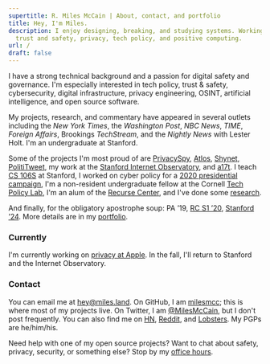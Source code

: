 ```yaml
---
supertitle: R. Miles McCain | About, contact, and portfolio
title: Hey, I'm Miles.
description: I enjoy designing, breaking, and studying systems. Working on
  trust and safety, privacy, tech policy, and positive computing.
url: /
draft: false
---
```


I have a strong technical background and a passion for digital safety and governance. I'm especially interested in tech policy, trust & safety, cybersecurity, digital infrastructure, privacy engineering, OSINT, artificial intelligence, and open source software.

My projects, research, and commentary have appeared in several outlets including the *New York Times*, the *Washington Post*, *NBC News*, *TIME*, *Foreign Affairs*, Brookings *TechStream*, and the *Nightly News* with Lester Holt. I'm an undergraduate at Stanford.

Some of the projects I'm most proud of are [PrivacySpy](https://privacyspy.org), [Atlos](https://atlos.org), [Shynet](https://github.com/milesmcc/shynet), [PolitiTweet](https://polititweet.org), my work at the [Stanford Internet Observatory](https://io.stanford.edu), and [a17t](https://a17t.miles.land). I teach [CS 106S](http://web.stanford.edu/class/cs106s/) at Stanford, I worked on cyber policy for a [2020 presidential campaign](/portfolio/politics), I'm a non-resident undergraduate fellow at the Cornell [Tech Policy Lab](https://tpl.as.cornell.edu), I'm an alum of the [Recurse Center](https://www.recurse.com/scout/click?t=e62336f0f378bcf03a96d441d015db88), and I've done some [research](https://scholar.google.com/citations?user=lrKeJiUAAAAJ).

And finally, for the obligatory apostrophe soup: PA &rsquo;19, [RC S1 &rsquo;20](https://www.recurse.com/scout/click?t=e62336f0f378bcf03a96d441d015db88), [Stanford &rsquo;24](https://stanford.edu/~mccain/). More details are in my [portfolio](/portfolio/).


### Currently

I'm currently working on [privacy at Apple](https://apple.com/privacy). In the fall, I'll return to Stanford and the Internet Observatory.

### Contact

You can email me at [hey@miles.land](mailto:hey@miles.land). On GitHub, I am [milesmcc](https://github.com/milesmcc); this is where most of my projects live. On Twitter, I am [@MilesMcCain](https://twitter.com/MilesMcCain), but I don't post frequently. You can also find me on [HN](https://news.ycombinator.com/user?id=epoch_100), [Reddit](https://reddit.com/u/epoch_100), and [Lobsters](https://lobste.rs/u/rmrm). My PGPs are he/him/his.

Need help with one of my open source projects? Want to chat about safety, privacy, security, or something else? Stop by my <a href="/officehours">office hours</a>.
